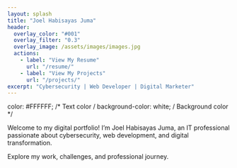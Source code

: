 ```yaml
---
layout: splash
title: "Joel Habisayas Juma"
header:
  overlay_color: "#001"
  overlay_filter: "0.3"
  overlay_image: /assets/images/images.jpg
  actions:
    - label: "View My Resume"
      url: "/resume/"
    - label: "View My Projects"
      url: "/projects/"
excerpt: "Cybersecurity | Web Developer | Digital Marketer"
---
```






color: #FFFFFF; /* Text color / background-color: white; / Background color */

Welcome to my digital portfolio! I’m Joel Habisayas Juma, an IT professional passionate about cybersecurity, web development, and digital transformation.

Explore my work, challenges, and professional journey.
